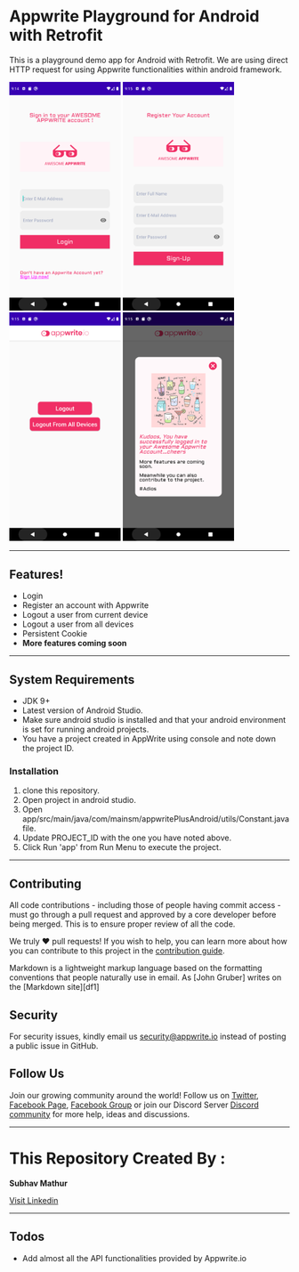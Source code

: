 # Appwrite Playground for Android with Retrofit


This is a playground demo app for Android with Retrofit. We are using direct HTTP request for using Appwrite functionalities within android framework.

<img src="ss1.png" width="200"> <img src="ss2.png" width="200"> <img src="ss3.png" width="200">  <img src="ss4.png" width="200">





---
## Features!

  - Login 
  - Register an account with Appwrite
  - Logout a user from current device
  - Logout a user from all devices
  - Persistent Cookie
  - **More features coming soon**
  ---
## System Requirements 
* JDK 9+
* Latest version of Android Studio.
* Make sure android studio is installed and that your android environment is set for running android projects.
* You have a project created in AppWrite using console and note down the project ID.


### Installation
1. clone this repository.
2. Open project in android studio.
3. Open  app/src/main/java/com/mainsm/appwritePlusAndroid/utils/Constant.java file.
4. Update PROJECT_ID with the one you have noted above.
5. Click Run 'app' from Run Menu to execute the project. 


---
## Contributing

All code contributions - including those of people having commit access - must go through a pull request and approved by a core developer before being merged. This is to ensure proper review of all the code.

We truly ❤️ pull requests! If you wish to help, you can learn more about how you can contribute to this project in the [contribution guide]([CONTRIBUTING.md](https://github.com/appwrite/appwrite/blob/master/CONTRIBUTING.md)).

Markdown is a lightweight markup language based on the formatting conventions that people naturally use in email.  As [John Gruber] writes on the [Markdown site][df1]

## Security

For security issues, kindly email us [security@appwrite.io](mailto:security@appwrite.io) instead of posting a public issue in GitHub.

## Follow Us
Join our growing community around the world! Follow us on [Twitter](https://twitter.com/appwrite_io), [Facebook Page](https://www.facebook.com/appwrite.io), [Facebook Group](https://www.facebook.com/groups/appwrite.developers/) or join our Discord Server [Discord community](https://discord.gg/GSeTUeA) for more help, ideas and discussions.  

***
# This Repository Created By :
 
 **Subhav Mathur**
 
 [Visit Linkedin](https://www.linkedin.com/in/subhav-mathur-9790a536/ "Subhav Mathur's Profile")
***

## Todos
- Add almost all the API functionalities provided by Appwrite.io











  
